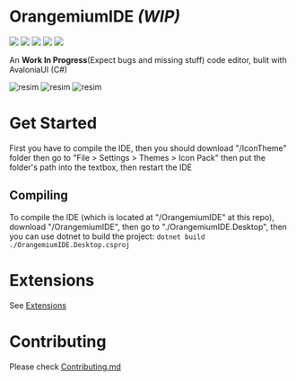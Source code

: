 # OrangemiumIDE *(WIP)*
![](https://img.shields.io/bitbucket/pr/HAKANKOKCU/OrangemiumIDE?style=for-the-badge)
![](https://img.shields.io/bitbucket/issues/HAKANKOKCU/OrangemiumIDE?style=for-the-badge)
![](https://img.shields.io/github/v/release/HAKANKOKCU/OrangemiumIDE?style=for-the-badge)
![](https://img.shields.io/github/commit-activity/m/HAKANKOKCU/OrangemiumIDE?style=for-the-badge)
![](https://img.shields.io/github/license/HAKANKOKCU/OrangemiumIDE?style=for-the-badge)


An **Work In Progress**(Expect bugs and missing stuff) code editor, bulit with AvaloniaUI (C#)

![resim](https://github.com/HAKANKOKCU/OrangemiumIDE/assets/103432992/db0ed8e8-0be9-46a6-a8e0-8593e8eb5c01)
![resim](https://github.com/HAKANKOKCU/OrangemiumIDE/assets/103432992/2fa1805f-ff76-4f47-8a41-db2c45a97368)
![resim](https://github.com/HAKANKOKCU/OrangemiumIDE/assets/103432992/e719ad2b-815d-4dbc-8aa1-630a83d29c20)



# Get Started
First you have to compile the IDE, then you should download "/IconTheme" folder then go to "File > Settings > Themes > Icon Pack" then put the folder's path into the textbox, then restart the IDE
## Compiling
To compile the IDE (which is located at "/OrangemiumIDE" at this repo), download "/OrangemiumIDE", then go to "./OrangemiumIDE.Desktop", then you can use dotnet to build the project: `dotnet build ./OrangemiumIDE.Desktop.csproj` 
# Extensions
See [Extensions](https://github.com/HAKANKOKCU/OrangemiumIDE/blob/main/docs/extensions.md)
# Contributing
Please check [Contributing.md](https://github.com/HAKANKOKCU/OrangemiumIDE/blob/main/docs/CONTRIBUTING.md)

